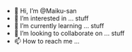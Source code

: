 - 👋 Hi, I’m @Maiku-san
- 👀 I’m interested in ... stuff
- 🌱 I’m currently learning ... stuff
- 💞️ I’m looking to collaborate on ... stuff
- 📫 How to reach me ... 

<!---
Maiku-san/Maiku-san is a ✨ special ✨ repository because its `README.md` (this file) appears on your GitHub profile.
You can click the Preview link to take a look at your changes.
--->

